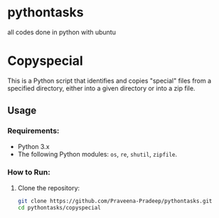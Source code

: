 # pythontasks
 all codes done in python with ubuntu
# Copyspecial

This is a Python script that identifies and copies "special" files from a specified directory, either into a given directory or into a zip file.

## Usage

### Requirements:
- Python 3.x
- The following Python modules: `os`, `re`, `shutil`, `zipfile`.

### How to Run:

1. Clone the repository:
   ```bash
   git clone https://github.com/Praveena-Pradeep/pythontasks.git
   cd pythontasks/copyspecial
